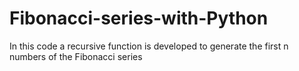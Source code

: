 # Fibonacci-series-with-Python
In this code a recursive function is developed to generate the first n numbers of the Fibonacci series
